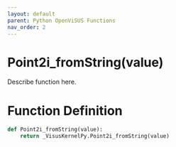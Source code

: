 ```yaml
---
layout: default
parent: Python OpenViSUS Functions
nav_order: 2
---
```


# Point2i_fromString(value)

Describe function here.

# Function Definition

```python
def Point2i_fromString(value):
    return _VisusKernelPy.Point2i_fromString(value)
```